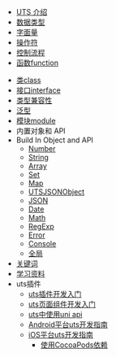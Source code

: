 * [UTS 介绍](README.md)
* [数据类型](data-type.md)
* [字面量](literal.md)
* [操作符](operator.md)
* [控制流程](control.md)
* [函数function](function.md)
<!-- * [类型别名type](type-aliases.md) -->
<!-- * [对象类型object](object.md) -->
* [类class](class.md)
* [接口interface](interface.md)
* [类型兼容性](type-compatibility.md)
* [泛型](./generics.md)
* [模块module](module.md)
* 内置对象和 API
* Build In Object and API
  * [Number](buildin-object-api/number.md)
  * [String](buildin-object-api/string.md)
  * [Array](buildin-object-api/array.md)
  * [Set](buildin-object-api/set.md)
  * [Map](buildin-object-api/map.md)
  * [UTSJSONObject](buildin-object-api/utsjsonobject.md)
  * [JSON](buildin-object-api/json.md)
  * [Date](buildin-object-api/date.md)
  * [Math](buildin-object-api/math.md)
  * [RegExp](buildin-object-api/regexp.md)
  * [Error](buildin-object-api/error.md)
  * [Console](buildin-object-api/console.md)
  * [全局](buildin-object-api/global.md)
* [关键词](keywords.md)
* [学习资料](learning.md)
* uts插件
  * [uts插件开发入门](/plugin/uts-plugin.md)
  * [uts页面组件开发入门](/plugin/uts-component.md)
  * [uts中使用uni api](/plugin/uts-uni-api.md)
  * [Android平台uts开发指南](/plugin/uts-for-android.md)
  * [iOS平台uts开发指南](/plugin/uts-for-ios.md)
	* [使用CocoaPods依赖](/plugin/uts-ios-cocoapods.md)
